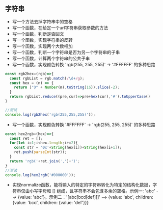 
## 字符串
- 写一个方法去掉字符串中的空格
- 写一个函数，在给定一个url字符串获取参数的方法
- 写一个函数，判断是否回文
- 写一个函数，实现字符串的反转
- 写一个函数，实现两个大数相加
- 写一个函数，判断一个字符串是否为另一个字符串的子串
- 写一个函数，计算两个字符串的公共子串
- 写一个函数，实现颜色转换 'rgb(255, 255, 255)' -> '#FFFFFF' 的多种思路
```js
const rgb2hex=(rgb)=>{
  const rgbList = rgb.match(/\d+/g);
  const hex = (n) => {
    return ("0" + Number(n).toString(16)).slice(-2);
  }
  return rgbList.reduce((pre,cur)=>pre+hex(cur),'#').toUpperCase()
}

//测试
console.log(rgb2hex('rgb(255,255,255)'));
```
- 写一个函数，实现颜色转换 '#FFFFFF' -> 'rgb(255, 255, 255)' 的多种思路
```js
const hex2rgb=(hex)=>{
  const ret = [];
  for(let i=1;i<hex.length;i+=2){
    const str = '0x'+String(hex[i])+String(hex[i+1]);
    ret.push(parseInt(str));
  }
  return 'rgb('+ret.join(',')+')';
}
//测试
console.log(hex2rgb('#000000'));
```
- 实现normalize函数，能将输入的特定的字符串转化为特定的结构化数据，字符串仅由小写字母和 [] 组成，且字符串不会包含多余的空格。示例一: 'abc' --> {value: 'abc'}。示例二：'[abc[bcd[def]]]' --> {value: 'abc', children: {value: 'bcd', children: {value: 'def'}}}
